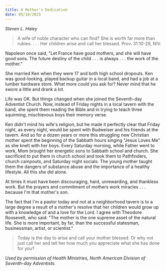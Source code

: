 ```yaml
---
title: A Mother's Dedication
date: 05/10/2025
---
```


_Steven L. Haley_

> <p></p>
> A wife of noble character who can find? She is worth far more than rubies. . . . Her children arise and call her blessed. Prov. 31:10-28, NIV.

Napoleon once said, "Let France have good mothers, and she will have good sons. The future destiny of the child . . . is always . . . the work of the mother."

She married Ken when they were 17 and both high school dropouts. Ken was good-looking, played backup guitar in a local band, and had a job at a lumber hardware store. What more could you ask for? Never mind that he swore a little and drank a lot.

Life was OK. But things changed when she joined the Seventh-day Adventist Church. Now, instead of Friday nights in a local tavern with the band, she spent them reading the Bible and in trying to teach three squirming, mischievous boys their memory verse.

Ken didn't mind his wife's religion, but he made it perfectly clear that Friday night, as every night, would be spent with Budweiser and his friends at the tavern. And so for a dozen years or more this struggling new Christian mother spent the beginning of the Sabbath hours singing "Jesus Loves Me" as she knelt with her boys. Every Saturday morning, while Father went to work, Mom brought her energetic sons to Sabbath school and church. She sacrificed to put them in church school and took them to Pathfinders, church campouts, and Saturday night socials. The young mother taught them the dangers of substance abuse and the importance of a healthy lifestyle. All this she did alone.

At times it must have been discouraging, hard, unrewarding, and thankless work. But the prayers and commitment of mothers work miracles . . . because I'm that mother's son.

The fact that I'm a pastor today and not at a neighborhood tavern is to a large degree a result of a mother's resolve that her children would grow up with a knowledge of and a love for the Lord. I agree with Theodore Roosevelt, who said: "The mother is the one supreme asset of the natural life. She is more important, by far, than the successful statesman, businessman, artist, or scientist."

> <callout></callout>
> Today is the day to arise and call your mother blessed. Or why not just call her and tell her how much you appreciate what she has done for you?

_Used by permission of Health Ministries, North American Division of Seventh-day Adventists._